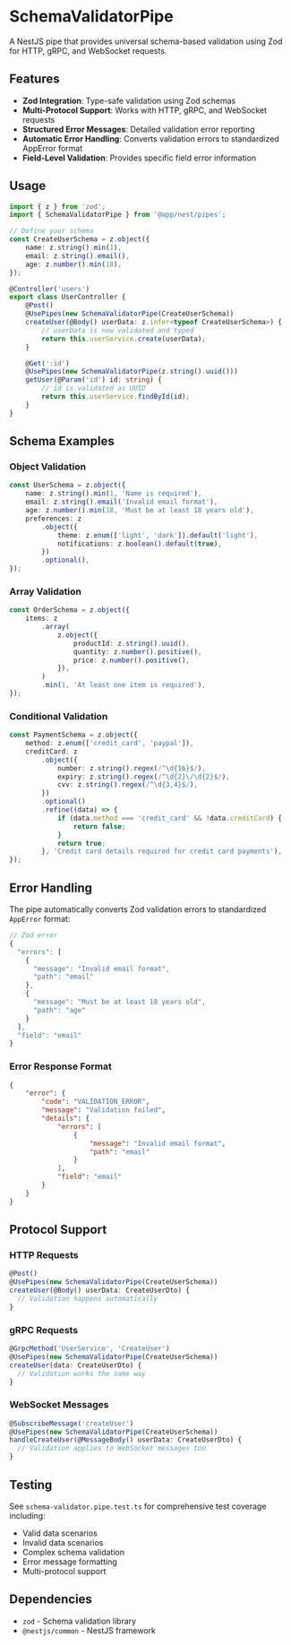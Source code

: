 # SchemaValidatorPipe

A NestJS pipe that provides universal schema-based validation using Zod for HTTP, gRPC, and WebSocket requests.

## Features

- **Zod Integration**: Type-safe validation using Zod schemas
- **Multi-Protocol Support**: Works with HTTP, gRPC, and WebSocket requests
- **Structured Error Messages**: Detailed validation error reporting
- **Automatic Error Handling**: Converts validation errors to standardized AppError format
- **Field-Level Validation**: Provides specific field error information

## Usage

```typescript
import { z } from 'zod';
import { SchemaValidatorPipe } from '@app/nest/pipes';

// Define your schema
const CreateUserSchema = z.object({
	name: z.string().min(1),
	email: z.string().email(),
	age: z.number().min(18),
});

@Controller('users')
export class UserController {
	@Post()
	@UsePipes(new SchemaValidatorPipe(CreateUserSchema))
	createUser(@Body() userData: z.infer<typeof CreateUserSchema>) {
		// userData is now validated and typed
		return this.userService.create(userData);
	}

	@Get(':id')
	@UsePipes(new SchemaValidatorPipe(z.string().uuid()))
	getUser(@Param('id') id: string) {
		// id is validated as UUID
		return this.userService.findById(id);
	}
}
```

## Schema Examples

### Object Validation

```typescript
const UserSchema = z.object({
	name: z.string().min(1, 'Name is required'),
	email: z.string().email('Invalid email format'),
	age: z.number().min(18, 'Must be at least 18 years old'),
	preferences: z
		.object({
			theme: z.enum(['light', 'dark']).default('light'),
			notifications: z.boolean().default(true),
		})
		.optional(),
});
```

### Array Validation

```typescript
const OrderSchema = z.object({
	items: z
		.array(
			z.object({
				productId: z.string().uuid(),
				quantity: z.number().positive(),
				price: z.number().positive(),
			}),
		)
		.min(1, 'At least one item is required'),
});
```

### Conditional Validation

```typescript
const PaymentSchema = z.object({
	method: z.enum(['credit_card', 'paypal']),
	creditCard: z
		.object({
			number: z.string().regex(/^\d{16}$/),
			expiry: z.string().regex(/^\d{2}\/\d{2}$/),
			cvv: z.string().regex(/^\d{3,4}$/),
		})
		.optional()
		.refine((data) => {
			if (data.method === 'credit_card' && !data.creditCard) {
				return false;
			}
			return true;
		}, 'Credit card details required for credit card payments'),
});
```

## Error Handling

The pipe automatically converts Zod validation errors to standardized `AppError` format:

```typescript
// Zod error
{
  "errors": [
    {
      "message": "Invalid email format",
      "path": "email"
    },
    {
      "message": "Must be at least 18 years old",
      "path": "age"
    }
  ],
  "field": "email"
}
```

### Error Response Format

```json
{
	"error": {
		"code": "VALIDATION_ERROR",
		"message": "Validation failed",
		"details": {
			"errors": [
				{
					"message": "Invalid email format",
					"path": "email"
				}
			],
			"field": "email"
		}
	}
}
```

## Protocol Support

### HTTP Requests

```typescript
@Post()
@UsePipes(new SchemaValidatorPipe(CreateUserSchema))
createUser(@Body() userData: CreateUserDto) {
  // Validation happens automatically
}
```

### gRPC Requests

```typescript
@GrpcMethod('UserService', 'CreateUser')
@UsePipes(new SchemaValidatorPipe(CreateUserSchema))
createUser(data: CreateUserDto) {
  // Validation works the same way
}
```

### WebSocket Messages

```typescript
@SubscribeMessage('createUser')
@UsePipes(new SchemaValidatorPipe(CreateUserSchema))
handleCreateUser(@MessageBody() userData: CreateUserDto) {
  // Validation applies to WebSocket messages too
}
```

## Testing

See `schema-validator.pipe.test.ts` for comprehensive test coverage including:

- Valid data scenarios
- Invalid data scenarios
- Complex schema validation
- Error message formatting
- Multi-protocol support

## Dependencies

- `zod` - Schema validation library
- `@nestjs/common` - NestJS framework
